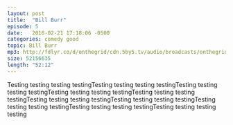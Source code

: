 ```yaml
---
layout: post
title:  "Bill Burr"
episode: 5
date:   2016-02-21 17:18:06 -0500
categories: comedy good
topic: Bill Burr
mp3: http://fdlyr.co/d/onthegrid/cdn.5by5.tv/audio/broadcasts/onthegrid/2016/onthegrid-154.mp3
size: 52156635
length: "52:12"
---
```


Testing testing testing testingTesting testing testing testingTesting testing testing testingTesting testing testing testingTesting testing testing testingTesting testing testing testingTesting testing testing testingTesting testing testing testingTesting testing testing testingTesting testing testing testing
